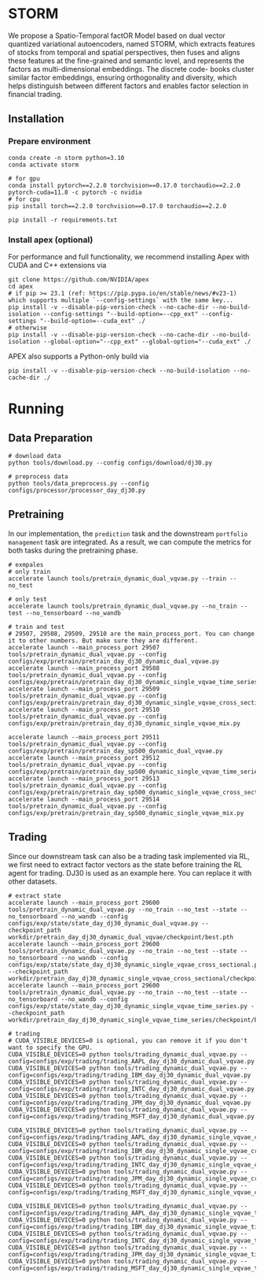 # STORM
We propose a Spatio-Temporal factOR Model based on dual vector quantized
variational autoencoders, named STORM, which extracts features of
stocks from temporal and spatial perspectives, then fuses and aligns
these features at the fine-grained and semantic level, and represents
the factors as multi-dimensional embeddings. The discrete code-
books cluster similar factor embeddings, ensuring orthogonality
and diversity, which helps distinguish between different factors
and enables factor selection in financial trading.

## Installation
### Prepare environment
```
conda create -n storm python=3.10
conda activate storm

# for gpu
conda install pytorch==2.2.0 torchvision==0.17.0 torchaudio==2.2.0 pytorch-cuda=11.8 -c pytorch -c nvidia
# for cpu
pip install torch==2.2.0 torchvision==0.17.0 torchaudio==2.2.0

pip install -r requirements.txt
```

### Install apex (optional)
For performance and full functionality, we recommend installing Apex with CUDA and C++ extensions via
```
git clone https://github.com/NVIDIA/apex
cd apex
# if pip >= 23.1 (ref: https://pip.pypa.io/en/stable/news/#v23-1) which supports multiple `--config-settings` with the same key... 
pip install -v --disable-pip-version-check --no-cache-dir --no-build-isolation --config-settings "--build-option=--cpp_ext" --config-settings "--build-option=--cuda_ext" ./
# otherwise
pip install -v --disable-pip-version-check --no-cache-dir --no-build-isolation --global-option="--cpp_ext" --global-option="--cuda_ext" ./
```
APEX also supports a Python-only build via

```
pip install -v --disable-pip-version-check --no-build-isolation --no-cache-dir ./
```


# Running

## Data Preparation
```
# download data
python tools/download.py --config configs/download/dj30.py

# preprocess data
python tools/data_preprocess.py --config configs/processor/processor_day_dj30.py
```

## Pretraining
In our implementation, the `prediction` task and the downstream `portfolio management` task are integrated. As a result, we can compute the metrics for both tasks during the pretraining phase.
```
# exmpales
# only train
accelerate launch tools/pretrain_dynamic_dual_vqvae.py --train --no_test

# only test
accelerate launch tools/pretrain_dynamic_dual_vqvae.py --no_train --test --no_tensorboard --no_wandb

# train and test
# 29507, 29508, 29509, 29510 are the main_process_port. You can change it to other numbers. But make sure they are different.
accelerate launch --main_process_port 29507 tools/pretrain_dynamic_dual_vqvae.py --config configs/exp/pretrain/pretrain_day_dj30_dynamic_dual_vqvae.py
accelerate launch --main_process_port 29508 tools/pretrain_dynamic_dual_vqvae.py --config configs/exp/pretrain/pretrain_day_dj30_dynamic_single_vqvae_time_series.py
accelerate launch --main_process_port 29509 tools/pretrain_dynamic_dual_vqvae.py --config configs/exp/pretrain/pretrain_day_dj30_dynamic_single_vqvae_cross_sectional.py
accelerate launch --main_process_port 29510 tools/pretrain_dynamic_dual_vqvae.py --config configs/exp/pretrain/pretrain_day_dj30_dynamic_single_vqvae_mix.py

accelerate launch --main_process_port 29511 tools/pretrain_dynamic_dual_vqvae.py --config configs/exp/pretrain/pretrain_day_sp500_dynamic_dual_vqvae.py
accelerate launch --main_process_port 29512 tools/pretrain_dynamic_dual_vqvae.py --config configs/exp/pretrain/pretrain_day_sp500_dynamic_single_vqvae_time_series.py
accelerate launch --main_process_port 29513 tools/pretrain_dynamic_dual_vqvae.py --config configs/exp/pretrain/pretrain_day_sp500_dynamic_single_vqvae_cross_sectional.py
accelerate launch --main_process_port 29514 tools/pretrain_dynamic_dual_vqvae.py --config configs/exp/pretrain/pretrain_day_sp500_dynamic_single_vqvae_mix.py
```

## Trading
Since our downstream task can also be a trading task implemented via RL, we first need to extract factor vectors as the state before training the RL agent for trading.
DJ30 is used as an example here. You can replace it with other datasets.
```
# extract state
accelerate launch --main_process_port 29600 tools/pretrain_dynamic_dual_vqvae.py --no_train --no_test --state --no_tensorboard --no_wandb --config configs/exp/state/state_day_dj30_dynamic_dual_vqvae.py --checkpoint_path workdir/pretrain_day_dj30_dynamic_dual_vqvae/checkpoint/best.pth
accelerate launch --main_process_port 29600 tools/pretrain_dynamic_dual_vqvae.py --no_train --no_test --state --no_tensorboard --no_wandb --config configs/exp/state/state_day_dj30_dynamic_single_vqvae_cross_sectional.py --checkpoint_path workdir/pretrain_day_dj30_dynamic_single_vqvae_cross_sectional/checkpoint/best.pth
accelerate launch --main_process_port 29600 tools/pretrain_dynamic_dual_vqvae.py --no_train --no_test --state --no_tensorboard --no_wandb --config configs/exp/state/state_day_dj30_dynamic_single_vqvae_time_series.py --checkpoint_path workdir/pretrain_day_dj30_dynamic_single_vqvae_time_series/checkpoint/best.pth

# trading
# CUDA_VISIBLE_DEVICES=0 is optional, you can remove it if you don't want to specify the GPU.
CUDA_VISIBLE_DEVICES=0 python tools/trading_dynamic_dual_vqvae.py --config=configs/exp/trading/trading_AAPL_day_dj30_dynamic_dual_vqvae.py
CUDA_VISIBLE_DEVICES=0 python tools/trading_dynamic_dual_vqvae.py --config=configs/exp/trading/trading_IBM_day_dj30_dynamic_dual_vqvae.py
CUDA_VISIBLE_DEVICES=0 python tools/trading_dynamic_dual_vqvae.py --config=configs/exp/trading/trading_INTC_day_dj30_dynamic_dual_vqvae.py
CUDA_VISIBLE_DEVICES=0 python tools/trading_dynamic_dual_vqvae.py --config=configs/exp/trading/trading_JPM_day_dj30_dynamic_dual_vqvae.py
CUDA_VISIBLE_DEVICES=0 python tools/trading_dynamic_dual_vqvae.py --config=configs/exp/trading/trading_MSFT_day_dj30_dynamic_dual_vqvae.py

CUDA_VISIBLE_DEVICES=0 python tools/trading_dynamic_dual_vqvae.py --config=configs/exp/trading/trading_AAPL_day_dj30_dynamic_single_vqvae_cross_sectional.py
CUDA_VISIBLE_DEVICES=0 python tools/trading_dynamic_dual_vqvae.py --config=configs/exp/trading/trading_IBM_day_dj30_dynamic_single_vqvae_cross_sectional.py
CUDA_VISIBLE_DEVICES=0 python tools/trading_dynamic_dual_vqvae.py --config=configs/exp/trading/trading_INTC_day_dj30_dynamic_single_vqvae_cross_sectional.py
CUDA_VISIBLE_DEVICES=0 python tools/trading_dynamic_dual_vqvae.py --config=configs/exp/trading/trading_JPM_day_dj30_dynamic_single_vqvae_cross_sectional.py
CUDA_VISIBLE_DEVICES=0 python tools/trading_dynamic_dual_vqvae.py --config=configs/exp/trading/trading_MSFT_day_dj30_dynamic_single_vqvae_cross_sectional.py

CUDA_VISIBLE_DEVICES=0 python tools/trading_dynamic_dual_vqvae.py --config=configs/exp/trading/trading_AAPL_day_dj30_dynamic_single_vqvae_time_series.py
CUDA_VISIBLE_DEVICES=0 python tools/trading_dynamic_dual_vqvae.py --config=configs/exp/trading/trading_IBM_day_dj30_dynamic_single_vqvae_time_series.py
CUDA_VISIBLE_DEVICES=0 python tools/trading_dynamic_dual_vqvae.py --config=configs/exp/trading/trading_INTC_day_dj30_dynamic_single_vqvae_time_series.py
CUDA_VISIBLE_DEVICES=0 python tools/trading_dynamic_dual_vqvae.py --config=configs/exp/trading/trading_JPM_day_dj30_dynamic_single_vqvae_time_series.py
CUDA_VISIBLE_DEVICES=0 python tools/trading_dynamic_dual_vqvae.py --config=configs/exp/trading/trading_MSFT_day_dj30_dynamic_single_vqvae_time_series.py
```